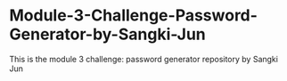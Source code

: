# Module-3-Challenge-Password-Generator-by-Sangki-Jun
This is the module 3 challenge: password generator repository by Sangki Jun
